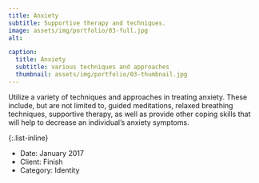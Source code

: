 ```yaml
---
title: Anxiety
subtitle: Supportive therapy and techniques.
image: assets/img/portfolio/03-full.jpg
alt:

caption:
  title: Anxiety
  subtitle: various techniques and approaches
  thumbnail: assets/img/portfolio/03-thumbnail.jpg
---
```

Utilize a variety of techniques and approaches in treating anxiety.  These include, but are not limited to, guided meditations, relaxed breathing techniques, supportive therapy, as well as provide other coping skills that will help to decrease an individual’s anxiety symptoms.


{:.list-inline}
- Date: January 2017
- Client: Finish
- Category: Identity
